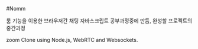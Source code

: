 #Nomm

룸 기능을 이용한 브라우저간 채팅 자바스크립트 공부과정중에 만듬, 완성할 프로젝트의 중간과정

zoom Clone using Node.js, WebRTC and Websockets.

